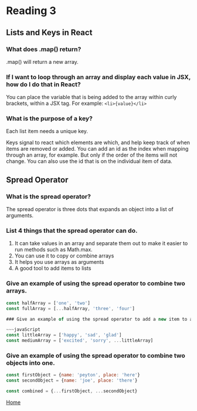 # Reading 3

## Lists and Keys in React

### What does .map() return?

.map() will return a new array.

### If I want to loop through an array and display each value in JSX, how do I do that in React?

You can place the variable that is being added to the array within curly brackets, within a JSX tag. For example: `<li>{value}</li>`

### What is the purpose of a key?

Each list item needs a unique key.

Keys signal to react which elements are which, and help keep track of when items are removed or added. You can add an id as the index when mapping through an array, for example. But only if the order of the items will not change. You can also use the id that is on the individual item of data. 

## Spread Operator

### What is the spread operator?
The spread operator is three dots that expands an object into a list of arguments. 

### List 4 things that the spread operator can do.

1. It can take values in an array and separate them out to make it easier to run methods such as Math.max.
1. You can use it to copy or combine arrays
1. It helps you use arrays as arguments
1. A good tool to add items to lists

### Give an example of using the spread operator to combine two arrays.

~~~javaScript 
const halfArray = ['one', 'two']
const fullArray = [...halfArray, 'three', 'four']

### Give an example of using the spread operator to add a new item to an array.

~~~javaScript
const littleArray = ['happy', 'sad', 'glad']
const mediumArray = ['excited', 'sorry', ...littleArray]
~~~

### Give an example of using the spread operator to combine two objects into one.

~~~javaScript
const firstObject = {name: 'peyton', place: 'here'}
const secondObject = {name: 'joe', place: 'there'}

const combined = {...firstObject, ...secondObject}
~~~

[Home](https://peymade.github.io/reading-notes/)